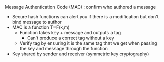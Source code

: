 Message Authentication Code (MAC) : confirm who authored a message 
- Secure hash functions can alert you if there is a modification but don't bind message to author
- MAC is a function T=F(k,m)
  - Function takes key + message and outputs a tag
    - Can't produce a correct tag without a key
  - Verify tag by ensuring it is the same tag that we get when passing the key and message through the function
- Key shared by sender and receiver (symmetric key cryptography)

